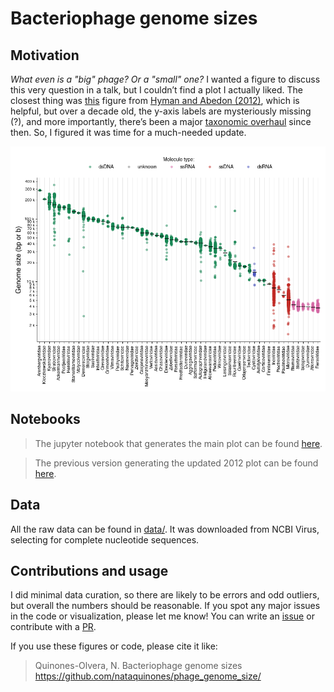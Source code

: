 # Bacteriophage genome sizes

## Motivation
_What even is a "big" phage? Or a "small" one?_ I wanted a figure to discuss this very question in a talk, but I couldn’t find a plot I actually liked. The closest thing was [this](https://cdn.ncbi.nlm.nih.gov/pmc/blobs/41af/3820453/6e59e77cc92a/SCIENTIFICA2012-734023.002.jpg) figure from [Hyman and Abedon (2012)](https://pmc.ncbi.nlm.nih.gov/articles/PMC3820453/), which is helpful, but over a decade old, the y-axis labels are mysteriously missing (?), and more importantly, there’s been a major [taxonomic overhaul](https://pmc.ncbi.nlm.nih.gov/articles/PMC9868039/) since then. So, I figured it was time for a much-needed update.

<img src='data/pngs/2025.png' width="1000">


## Notebooks
> The jupyter notebook that generates the main plot can be found [here](2025.ipynb).

> The previous version generating the updated 2012 plot can be found [here](2022.ipynb).

## Data
All the raw data can be found in [data/](data/). It was downloaded from NCBI Virus, selecting for complete nucleotide sequences.

## Contributions and usage
I did minimal data curation, so there are likely to be errors and odd outliers, but overall the numbers should be reasonable. If you spot any major issues in the code or visualization, please let me know! You can write an [issue](https://github.com/nataquinones/phage_genome_size/issues) or contribute with a [PR](https://github.com/nataquinones/phage_genome_size/pulls).

If you use these figures or code, please cite it like:
> Quinones-Olvera, N. Bacteriophage genome sizes https://github.com/nataquinones/phage_genome_size/

